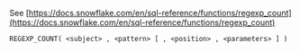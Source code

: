 See [https://docs.snowflake.com/en/sql-reference/functions/regexp_count](https://docs.snowflake.com/en/sql-reference/functions/regexp_count)
```
REGEXP_COUNT( <subject> , <pattern> [ , <position> , <parameters> ] )
```
